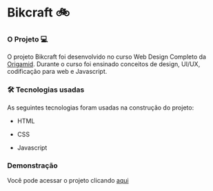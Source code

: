# Bikcraft :bike:

### O Projeto :computer:
 O projeto Bikcraft foi desenvolvido no curso Web Design Completo da  [Origamid](http://www.origamid.com). Durante o curso foi ensinado conceitos de design, UI/UX, codificação para web e Javascript. 
  
  

### 🛠 Tecnologias usadas 

  

As seguintes tecnologias foram usadas na construção do projeto:

- HTML

- CSS

- Javascript

### Demonstração 

 Você pode acessar o projeto clicando [aqui](https://projeto-bikcraft-liard.vercel.app/)
